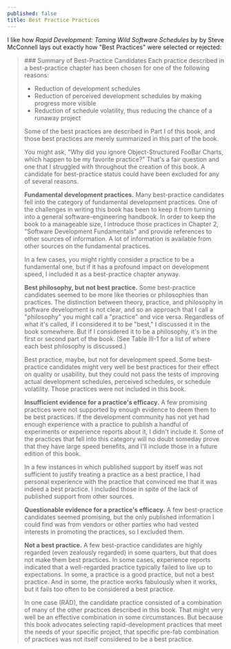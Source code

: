 ```yaml
---
published: false
title: Best Practice Practices
---
```

I like how _Rapid Development: Taming Wild Software Schedules_ by by Steve McConnell lays out exactly how "Best Practices" were selected or rejected:

<blockquote markdown="1">
### Summary of Best-Practice Candidates
Each practice described in a best-practice chapter has been chosen for one of the following reasons:

- Reduction of development schedules
- Reduction of perceived development schedules by making progress more visible
- Reduction of schedule volatility, thus reducing the chance of a runaway project

Some of the best practices are described in Part I of this book, and those best practices are merely summarized in this part of the book.

You might ask, "Why did you ignore Object-Structured FooBar Charts, which happen to be my favorite practice?" That's a fair question and one that I struggled with throughout the creation of this book. A candidate for best-practice status could have been excluded for any of several reasons.

**Fundamental development practices.** Many best-practice candidates fell into the category of fundamental development practices. One of the challenges in writing this book has been to keep it from turning into a general software-engineering handbook. In order to keep the book to a manageable size, I introduce those practices in Chapter 2, "Software Development Fundamentals" and provide references to other sources of information. A lot of information is available from other sources on the fundamental practices.

In a few cases, you might rightly consider a practice to be a fundamental one, but if it has a profound impact on development speed, I included it as a best-practice chapter anyway.

**Best philosophy, but not best practice.** Some best-practice candidates seemed to be more like theories or philosophies than practices. The distinction between theory, practice, and philosophy in software development is not clear, and so an approach that I call a "philosophy" you might call a "practice" and vice versa. Regardless of what it's called, if I considered it to be "best," I discussed it in the book somewhere. But if I considered it to be a philosophy, it's in the first or second part of the book. (See Table III-1 for a list of where each best philosophy is discussed.)

Best practice, maybe, but not for development speed. Some best-practice candidates might very well be best practices for their effect on quality or usability, but they could not pass the tests of improving actual development schedules, perceived schedules, or schedule volatility. Those practices were not included in this book.

**Insufficient evidence for a practice's efficacy.** A few promising practices were not supported by enough evidence to deem them to be best practices. If the development community has not yet had enough experience with a practice to publish a handful of experiments or experience reports about it, I didn't include it. Some of the practices that fell into this category will no doubt someday prove that they have large speed benefits, and I'll include those in a future edition of this book.

In a few instances in which published support by itself was not sufficient to justify treating a practice as a best practice, I had personal experience with the practice that convinced me that it was indeed a best practice. I included those in spite of the lack of published support from other sources.

**Questionable evidence for a practice's efficacy.** A few best-practice candidates seemed promising, but the only published information I could find was from vendors or other parties who had vested interests in promoting the practices, so I excluded them.

**Not a best practice.** A few best-practice candidates are highly regarded (even zealously regarded) in some quarters, but that does not make them best practices. In some cases, experience reports indicated that a well-regarded practice typically failed to live up to expectations. In some, a practice is a good practice, but not a best practice. And in some, the practice works fabulously when it works, but it fails too often to be considered a best practice.

In one case (RAD), the candidate practice consisted of a combination of many of the other practices described in this book. That might very well be an effective combination in some circumstances. But because this book advocates selecting rapid-development practices that meet the needs of your specific project, that specific pre-fab combination of practices was not itself considered to be a best practice.
</blockquote>

